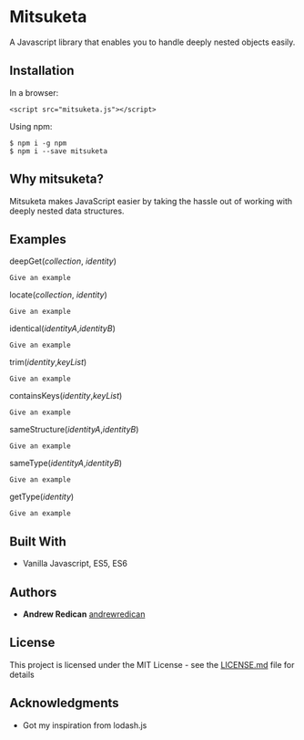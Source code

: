 # Mitsuketa

A Javascript library that enables you to handle deeply nested objects easily.

## Installation

In a browser:

```
<script src="mitsuketa.js"></script>
```

Using npm:

```
$ npm i -g npm
$ npm i --save mitsuketa
```

## Why mitsuketa?

Mitsuketa makes JavaScript easier by taking the hassle out of working with deeply nested data structures.

## Examples

deepGet(*collection*, *identity*)

```
Give an example
```

locate(*collection*, *identity*)

```
Give an example
```

identical(*identityA*,*identityB*)

```
Give an example
```

trim(*identity*,*keyList*)

```
Give an example
```

containsKeys(*identity*,*keyList*)

```
Give an example
```

sameStructure(*identityA*,*identityB*)

```
Give an example
```

sameType(*identityA*,*identityB*)

```
Give an example
```

getType(*identity*)

```
Give an example
```

## Built With

* Vanilla Javascript, ES5, ES6

## Authors

* **Andrew Redican** [andrewredican](https://github.com/andrewredican)

## License

This project is licensed under the MIT License - see the [LICENSE.md](LICENSE.md) file for details

## Acknowledgments

* Got my inspiration from lodash.js